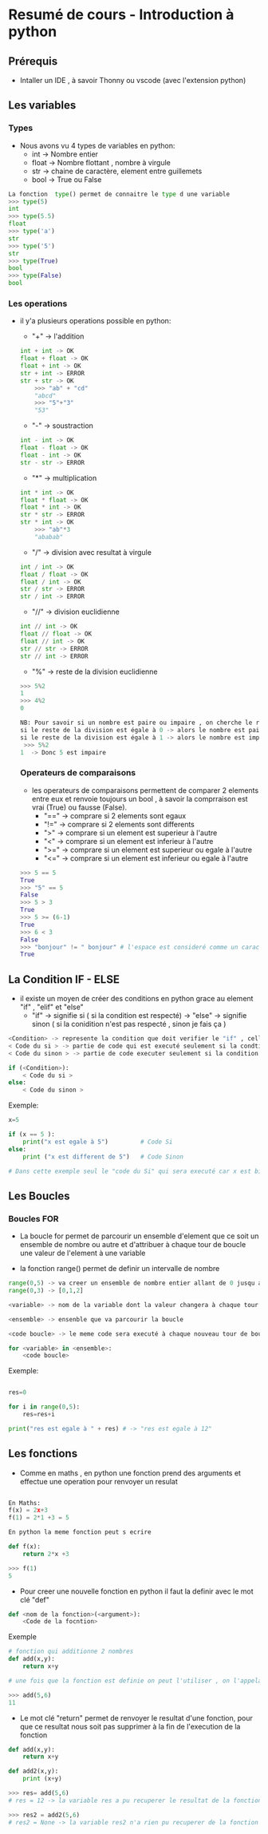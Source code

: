 # Resumé de cours - Introduction à python 

## Prérequis 
- Intaller un IDE , à savoir Thonny ou vscode (avec l'extension python)

## Les variables

### Types

- Nous avons vu 4 types de variables en python:
    - int   -> Nombre entier
    - float -> Nombre flottant , nombre à virgule
    - str   -> chaine de caractère, element entre guillemets 
    - bool  -> True ou False 

```python
La fonction  type() permet de connaitre le type d une variable
>>> type(5)
int 
>>> type(5.5)
float
>>> type('a')
str
>>> type('5')
str
>>> type(True)
bool
>>> type(False)
bool 
```

### Les operations 

- il y'a plusieurs operations possible en python: 
    - "+" -> l'addition 
    ```python 
    int + int -> OK 
    float + float -> OK 
    float + int -> OK 
    str + int -> ERROR
    str + str -> OK 
        >>> "ab" + "cd" 
        "abcd"
        >>> "5"+"3"
        "53"
    ```
    - "-" -> soustraction 
    ```python 
    int - int -> OK 
    float - float -> OK 
    float - int -> OK 
    str - str -> ERROR  
    ```
    - "*" -> multiplication 
    ```python 
    int * int -> OK 
    float * float -> OK 
    float * int -> OK 
    str * str -> ERROR
    str * int -> OK 
        >>> "ab"*3
        "ababab"
    ```
    - "/" -> division avec resultat à virgule 
    ```python 
    int / int -> OK 
    float / float -> OK 
    float / int -> OK 
    str / str -> ERROR
    str / int -> ERROR 
    ```
    - "//" -> division euclidienne 
    ```python 
    int // int -> OK 
    float // float -> OK 
    float // int -> OK 
    str // str -> ERROR
    str // int -> ERROR 
    ```
    - "%" -> reste de la division euclidienne 
    ```python 
    >>> 5%2
    1
    >>> 4%2
    0

    NB: Pour savoir si un nombre est paire ou impaire , on cherche le reste de sa division euclidienne par 2
    si le reste de la division est égale à 0 -> alors le nombre est paire 
    si le reste de la division est égale à 1 -> alors le nombre est impaire 
     >>> 5%2
    1  -> Donc 5 est impaire
    ```

    ### Operateurs de comparaisons 

    - les operateurs de comparaisons permettent de comparer 2 elements entre eux et renvoie toujours un bool , à savoir la comprraison est vrai (True) ou fausse (False).
        - "==" -> comprare si 2 elements sont egaux 
        - "!=" -> comprare si 2 elements sont differents 
        - ">" -> comprare si un element est superieur à l'autre 
        - "<" -> comprare si un element est inferieur à l'autre 
        - ">=" -> comprare si un element est superieur ou egale à l'autre 
        - "<=" -> comprare si un element est inferieur ou egale  à l'autre

    ```python 
    >>> 5 == 5 
    True
    >>> "5" == 5
    False
    >>> 5 > 3 
    True
    >>> 5 >= (6-1)
    True
    >>> 6 < 3
    False 
    >>> "bonjour" != " bonjour" # l'espace est consideré comme un caractère 
    True 
    ```
## La Condition IF - ELSE 
- il existe un moyen de créer des conditions en python grace au element "if" , "elif" et "else"
    - "if" -> signifie si ( si la condition est respecté)
    -> "else" -> signifie sinon ( si la conidition n'est pas respecté , sinon je fais ça )
```python 
<Condition> -> represente la condition que doit verifier le "if" , celle ci doit renvoyer True ou False
< Code du si > -> partie de code qui est executé seulement si la condtion est respecté est donc renvoie True
< Code du sinon > -> partie de code executer seulement si la condition n est pas respecté est donc renvoie False

if (<Condition>):
    < Code du si >
else:
    < Code du sinon >
```

Exemple: 
```python 
x=5 

if (x == 5 ): 
    print("x est egale à 5")         # Code Si
else: 
    print ("x est different de 5")   # Code Sinon

# Dans cette exemple seul le "code du Si" qui sera executé car x est bien egale à 5 . 

```

## Les Boucles 

### Boucles FOR 
- La boucle for permet de parcourir un ensemble d'element que ce soit un ensemble de nombre ou autre et d'attribuer à chaque tour de boucle une valeur de l'element à une variable

- la fonction range() permet de definir un intervalle de nombre
```python 
range(0,5) -> va creer un ensemble de nombre entier allant de 0 jusqu a le dernier element -1 , ici 5 -1 donc 4 -> [0,1,2,3,4]
range(0,3) -> [0,1,2]
```

```python 
<variable> -> nom de la variable dont la valeur changera à chaque tour de boucle pour prendre comme valeur chaque element de l ensemble 

<ensemble> -> ensenble que va parcourir la boucle 

<code boucle> -> le meme code sera executé à chaque nouveau tour de boucle

for <variable> in <ensemble>:
    <code boucle>

```

Exemple: 

```python 

res=0

for i in range(0,5):
    res=res+i

print("res est egale à " + res) # -> "res est egale à 12"

```

## Les fonctions

- Comme en maths , en python une fonction prend des arguments et effectue une operation pour renvoyer un resulat 

```python 

En Maths: 
f(x) = 2x+3
f(1) = 2*1 +3 = 5 

En python la meme fonction peut s ecrire 

def f(x): 
    return 2*x +3 

>>> f(1)
5 
```

- Pour creer une nouvelle fonction en python il faut la definir avec le mot clé "def" 

```python 
def <nom de la fonction>(<argument>):
    <Code de la focntion>
``` 

Exemple 

```python 
# fonction qui additionne 2 nombres
def add(x,y):
    return x+y

# une fois que la fonction est definie on peut l'utiliser , on l'appelant simplement 

>>> add(5,6)
11 
```
- Le mot clé "return" permet de renvoyer le resultat d'une fonction, pour que ce resultat nous soit pas supprimer à la fin de l'execution de la fonction 

```python 
def add(x,y):
    return x+y

def add2(x,y):
    print (x+y)

>>> res= add(5,6) 
# res = 12 -> la variable res a pu recuperer le resultat de la fonction add , car elle a un return

>>> res2 = add2(5,6)
# res2 = None -> la variable res2 n'a rien pu recuperer de la fonction add2 ,car elle ne return rien (il ny'a pas de return)
```